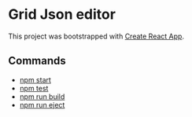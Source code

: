 # Grid Json editor

This project was bootstrapped with [Create React App](https://github.com/facebookincubator/create-react-app).

## Commands
  - [npm start](#npm-start)
  - [npm test](#npm-test)
  - [npm run build](#npm-run-build)
  - [npm run eject](#npm-run-eject)
